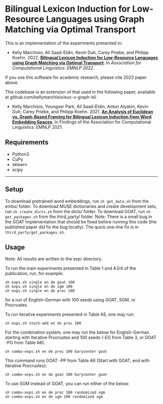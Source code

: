 Bilingual Lexicon Induction for Low-Resource Languages using Graph Matching via Optimal Transport
======================

This is an implementation of the experiments presented in:
- Kelly Marchisio, Ali Saad-Eldin, Kevin Duh, Carey Priebe, and Philipp Koehn. 2022. **[Bilingual Lexicon Induction for Low-Resource Languages using Graph Matching via Optimal Transport](https://arxiv.org/pdf/2210.14378.pdf)**. In *Association for Computational Linguistics: EMNLP 2022*.

If you use this software for academic research, please cite 2022 paper above.

This codebase is an extension of that used in the following paper, available at github.com/kellymarchisio/euc-v-graph-bli
- Kelly Marchisio, Youngser Park, Ali Saad-Eldin, Anton Alyakin, Kevin Duh, Carey Priebe, and Philipp Koehn. 2021. **[An Analysis of Euclidean vs. Graph-Based Framing for Bilingual Lexicon Induction from Word Embedding Spaces](https://aclanthology.org/2021.findings-emnlp.64)**. In Findings of the Association for Computational Linguistics: EMNLP 2021.



Requirements
--------
- Python3
- CuPy
- sklearn
- scipy
--------

Setup
-------
To download pretrained word embeddings, run `sh get_data.sh` from the embs/ folder.
To download MUSE dictionaries and create development sets, run `sh create_dicts.sh` from the dicts/ folder.
To download GOAT, run `sh get_packages.sh` from the third\_party/ folder.
Note: There is a small bug in the GOAT implementation that should be fixed before running this code (the published paper did fix the bug locally). The quick one-line fix is in `third_party/get_packages.sh`.

Usage
-------
Note: All results are written to the exp/ directory.

To run the main experiments presented in Table 1 and A3/4 of the publication, run, for example:

	sh exps.sh single en de goat 100
	sh exps.sh single en de sgm 100
	sh exps.sh single en de proc 100

for a run of English-German with 100 seeds using GOAT, SGM, or Procrustes.


To run iterative experiments presented in Table A5, one may run:

	sh exps.sh stoch-add en de proc 100


For the combination system, one may run the below for English-German starting with Iterative Procrustes and 100 seeds (-EG from Table 3, or GOAT -PG from Table A6).

	sh combo-exps.sh en de proc 100 barycenter goat

This command runs GOAT -PP from Table A6 (Start with GOAT, end with Iterative Procrustes):

	sh combo-exps.sh en de goat 100 barycenter goat

To use SGM instead of GOAT, you can run either of the below:

	sh combo-exps.sh en de proc 100 randomized sgm
	sh combo-exps.sh en de sgm 100 randomized sgm
